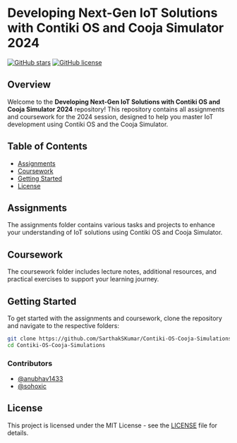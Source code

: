 
# Developing Next-Gen IoT Solutions with Contiki OS and Cooja Simulator 2024

[![GitHub stars](https://img.shields.io/github/stars/SarthakSKumar/Contiki-OS-Cooja-Simulations)](https://github.com/SarthakSKumar/Contiki-OS-Cooja-Simulations/stargazers)
[![GitHub license](https://img.shields.io/github/license/SarthakSKumar/Contiki-OS-Cooja-Simulations)](https://github.com/SarthakSKumar/Contiki-OS-Cooja-Simulations/blob/main/LICENSE)

## Overview

Welcome to the **Developing Next-Gen IoT Solutions with Contiki OS and Cooja Simulator 2024** repository! This repository contains all assignments and coursework for the 2024 session, designed to help you master IoT development using Contiki OS and the Cooja Simulator.

## Table of Contents

- [Assignments](#assignments)
- [Coursework](#coursework)
- [Getting Started](#getting-started)
- [License](#license)

## Assignments

The assignments folder contains various tasks and projects to enhance your understanding of IoT solutions using Contiki OS and Cooja Simulator.

## Coursework

The coursework folder includes lecture notes, additional resources, and practical exercises to support your learning journey.

## Getting Started

To get started with the assignments and coursework, clone the repository and navigate to the respective folders:

```bash
git clone https://github.com/SarthakSKumar/Contiki-OS-Cooja-Simulations.git
cd Contiki-OS-Cooja-Simulations
```

### Contributors

- [@anubhav1433](https://github.com/anubhav1433)
- [@sohoxic](https://github.com/sohoxic)

## License

This project is licensed under the MIT License - see the [LICENSE](LICENSE) file for details.

